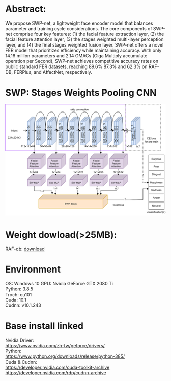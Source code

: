 # Abstract:
We propose SWP-net, a lightweight face encoder model that balances parameter and training cycle considerations. The core components of SWP-net comprise four key features: (1) the facial feature extraction layer, (2) the facial feature attention layer, (3) the stages weighted multi-layer perception layer, and (4) the final stages weighted fusion layer. SWP-net offers a novel FER model that prioritizes efficiency while maintaining accuracy. With only 14.16 million parameters and 2.14 GMACs (Giga Multiply accumulate operation per Second), SWP-net achieves competitive accuracy rates on public standard FER datasets, reaching 89.6% 87.3% and 62.3% on RAF-DB, FERPlus, and AffectNet, respectively.  
# SWP: Stages Weights Pooling CNN
![image](https://github.com/nutcliu2507/SWP-Stages-Weighted-Pooling-CNN-with-FER/blob/main/SWP.png)  


# Weight dowload(>25MB):  
RAF-db: [download](https://drive.google.com/file/d/1kKSf6heqtlzXkm0DB4nZWJnUyw0BI9P8/view?usp=sharing)

  
# Environment  
OS: Windows 10
GPU: Nvidia GeForce GTX 2080 Ti  
Python: 3.8.5  
Troch: cu101  
Cuda: 10.1  
Cudnn: v10.1.243  

# Base install linked
Nvidia Driver:  
https://www.nvidia.com/zh-tw/geforce/drivers/  
Python:  
https://www.python.org/downloads/release/python-385/  
Cuda & Cudnn:  
https://developer.nvidia.com/cuda-toolkit-archive  
https://developer.nvidia.com/rdp/cudnn-archive  
